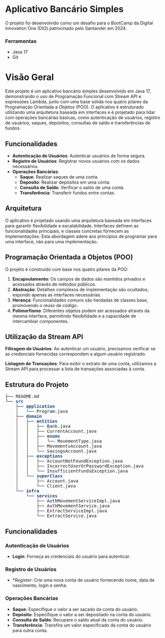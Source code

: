 # Aplicativo Bancário Simples

O projeto foi desenvolvido como um desafio para o BootCamp da Digital Innovation One (DIO) patrocinado pelo Santander em 2024.

### Ferramentas

-   Java 17
- Git


# Visão Geral

Este projeto é um aplicativo bancário simples desenvolvido em Java 17, demonstrando o uso de Programação Funcional com Stream API e expressões Lambda, junto com uma base sólida nos quatro pilares da Programação Orientada a Objetos (POO). O aplicativo é estruturado utilizando uma arquitetura baseada em interfaces e é projetado para lidar com operações bancárias básicas, como autenticação de usuários, registro de usuários, saques, depósitos, consultas de saldo e transferências de fundos.

##  Funcionalidades

- **Autenticação de Usuários**: Autenticar usuários de forma segura.
-   **Registro de Usuários**: Registrar novos usuários com os dados necessários.
-   **Operações Bancárias**:
    -   **Saque**: Realizar saques de uma conta.
    -   **Depósito**: Realizar depósitos em uma conta.
    -   **Consulta de Saldo**: Verificar o saldo de uma conta.
    -   **Transferência**: Transferir fundos entre contas.

## Arquitetura

O aplicativo é projetado usando uma arquitetura baseada em interfaces para garantir flexibilidade e escalabilidade. Interfaces definem as funcionalidades principais, e classes concretas fornecem as implementações. Esta abordagem adere aos princípios de programar para uma interface, não para uma implementação.

## Programação Orientada a Objetos (POO)

O projeto é construído com base nos quatro pilares da POO:

1.  **Encapsulamento**: Os campos de dados são mantidos privados e acessados através de métodos públicos.
2.  **Abstração**: Detalhes complexos de implementação são ocultados, expondo apenas as interfaces necessárias.
3.  **Herança**: Funcionalidades comuns são herdadas de classes base, promovendo o reuso de código.
4.  **Polimorfismo**: Diferentes objetos podem ser acessados através da mesma interface, permitindo flexibilidade e a capacidade de intercambiar componentes.

## Utilização da Stream API

**Filtragem de Usuários**: Ao autenticar um usuário, precisamos verificar se as credenciais fornecidas correspondem a algum usuário registrado.

**Listagem de Transações**: Para exibir o extrato de uma conta, utilizamos a Stream API para processar a lista de transações associadas à conta.

## Estrutura do Projeto

<pre>├── README.md
└── <font color="#12488B"><b>src</b></font>
    ├── <font color="#12488B"><b>application</b></font>
    │   └── Program.java
    ├── <font color="#12488B"><b>domain</b></font>
    │   ├── <font color="#12488B"><b>entities</b></font>
    │   │   ├── Bank.java
    │   │   ├── CurrentAccount.java
    │   │   ├── <font color="#12488B"><b>enums</b></font>
    │   │   │   └── MovementType.java
    │   │   ├── MovementsAccount.java
    │   │   └── SavingsAccount.java
    │   ├── <font color="#12488B"><b>exceptions</b></font>
    │   │   ├── AccountNotFoundException.java
    │   │   ├── IncorrectUserOrPasswordException.java
    │   │   └── InsufficientFundsException.java
    │   └── <font color="#12488B"><b>superClass</b></font>
    │       ├── Account.java
    │       └── Client.java
    └── <font color="#12488B"><b>infra</b></font>
        └── <font color="#12488B"><b>services</b></font>
            ├── AuthMovementServiceImpl.java
            ├── AuthMovementService.java
            ├── ExtractServiceImpl.java
            └── ExtractService.java
</pre>

## Funcionalidades

### Autenticação de Usuários

-   **Login**: Forneça as credenciais do usuário para autenticar.

### Registro de Usuários

-   **Register*: Crie uma nova conta de usuário fornecendo nome, data de nascimento, login e senha.

### Operações Bancárias

-   **Saque**: Especifique o valor a ser sacado da conta do usuário.
-   **Depósito**: Especifique o valor a ser depositado na conta do usuário.
-   **Consulta de Saldo**: Recupere o saldo atual da conta do usuário.
-   **Transferência**: Transfira um valor especificado da conta do usuário para outra conta.